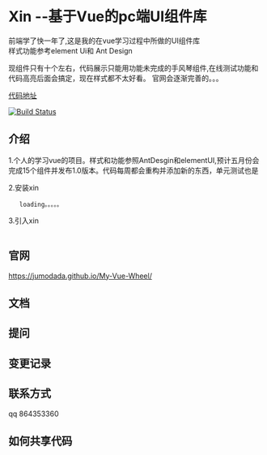 # Xin   --基于Vue的pc端UI组件库


前端学了快一年了,这是我的在vue学习过程中所做的UI组件库
<br/>
样式功能参考element Ui和 Ant Design


现组件只有十个左右，代码展示只能用功能未完成的手风琴组件,在线测试功能和代码高亮后面会搞定，现在样式都不太好看。
官网会逐渐完善的。。。



[代码地址](https://github.com/jumodada/My-Vue-Wheel)


[![Build Status](https://www.travis-ci.org/jumodada/My-Vue-Wheel.svg?branch=master)](https://www.travis-ci.org/jumodada/My-Vue-Wheel)

## 介绍
1.个人的学习vue的项目。样式和功能参照AntDesgin和elementUI,预计五月份会完成15个组件并发布1.0版本。代码每周都会重构并添加新的东西，单元测试也是

   2.安装xin
   ```
      loading。。。。。
   ```     

   3.引入xin
   ```
  
   ```
   

## 官网
 https://jumodada.github.io/My-Vue-Wheel/

## 文档

## 提问

## 变更记录

## 联系方式
qq 864353360

## 如何共享代码

